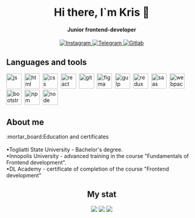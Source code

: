 
<div id="header" align="center">
  <h1>Hi there, I`m Kris 👋</h1>
  <h4> Junior frontend-developer</h4>
</div>
<div id="socials" align="center">
	<a href="https://www.instagram.com/k_posashkova/">
		<img src="https://img.shields.io/badge/Instagram-orange?style=for-the-badge&logo=instagram&logoColor=white" alt="Instagram"/>
	</a>
	<a href="https://telegram.im/@krisposashkova">
		<img src="https://img.shields.io/badge/Telegram-blue?style=for-the-badge&logo=telegram&logoColor=white" alt="Telegram"/>
	</a>
  <a href="https://gitlab.com/krisPosashkova">
		<img src="https://img.shields.io/badge/Gitlab-orange?style=for-the-badge&logo=gitlab&logoColor=white" alt="Gitlab"/>
	</a>
</div>
<div>
  <h2>Languages and tools</h2>
  <img src="https://cdn.jsdelivr.net/gh/devicons/devicon/icons/javascript/javascript-original.svg" title="js" width="40" height="40"/>&nbsp;
  <img src="https://cdn.jsdelivr.net/gh/devicons/devicon/icons/html5/html5-original.svg" title="html" width="40" height="40"/>&nbsp;
  <img src="https://cdn.jsdelivr.net/gh/devicons/devicon/icons/css3/css3-original.svg" title="css" width="40" height="40"/>&nbsp;
  <img src="https://cdn.jsdelivr.net/gh/devicons/devicon/icons/react/react-original.svg" title="react" width="40" height="40"/>&nbsp;
  <img src="https://cdn.jsdelivr.net/gh/devicons/devicon/icons/git/git-plain.svg" title="git" width="40" height="40"/>&nbsp;
  <img src="https://cdn.jsdelivr.net/gh/devicons/devicon/icons/figma/figma-original.svg" title="figma" width="40" height="40"/>&nbsp;
  <img src="https://cdn.jsdelivr.net/gh/devicons/devicon/icons/gulp/gulp-plain.svg"  title="gulp" width="40" height="40"/>&nbsp;
  <img src="https://cdn.jsdelivr.net/gh/devicons/devicon/icons/redux/redux-original.svg"  title="redux" width="40" height="40"/>&nbsp;
  <img src="https://cdn.jsdelivr.net/gh/devicons/devicon/icons/sass/sass-original.svg"  title="saas" width="40" height="40"/>&nbsp;
  <img src="https://cdn.jsdelivr.net/gh/devicons/devicon/icons/webpack/webpack-original.svg" title="webpack" width="40" height="40"/>&nbsp;                 
  <img src="https://cdn.jsdelivr.net/gh/devicons/devicon/icons/bootstrap/bootstrap-plain.svg" title="bootstrap" width="40" height="40"/>&nbsp;
  <img src="https://cdn.jsdelivr.net/gh/devicons/devicon/icons/npm/npm-original-wordmark.svg" title="npm" width="40" height="40"/>&nbsp;
  <img src="https://cdn.jsdelivr.net/gh/devicons/devicon/icons/nodejs/nodejs-original.svg" title="node" width="40" height="40"/>&nbsp;
</div>
<div>
  <h2>About me</h2>
  <p>:mortar_board:Education and certificates
     <br>
     <br>
    •Togliatti State University - Bachelor's degree.
    <br>
    •Innopolis University - advanced training in the course "Fundamentals of Frontend development".
    <br>
    •DL Academy - certificate of completion of the course "Frontend development" 
  </p> 
  
</div>
<div id="stat" align="center">
<h2>My stat</h2>
	<img src="http://github-profile-summary-cards.vercel.app/api/cards/profile-details?username=krisPosashkova&theme=dark"/>
	<img src="http://github-profile-summary-cards.vercel.app/api/cards/most-commit-language?username=krisPosashkova&theme=dark"/>
	<img src="http://github-profile-summary-cards.vercel.app/api/cards/productive-time?username=krisPosashkova&theme=dark&utcOffset=8"/>
</div>
<!--
**krisPosashkova/krisPosashkova** is a ✨ _special_ ✨ repository because its `README.md` (this file) appears on your GitHub profile.

Here are some ideas to get you started:

- 🔭 I’m currently working on ...
- 🌱 I’m currently learning ...
- 👯 I’m looking to collaborate on ...
- 🤔 I’m looking for help with ...
- 💬 Ask me about ...
- 📫 How to reach me: ...
- 😄 Pronouns: ...
- ⚡ Fun fact: ...
-->
